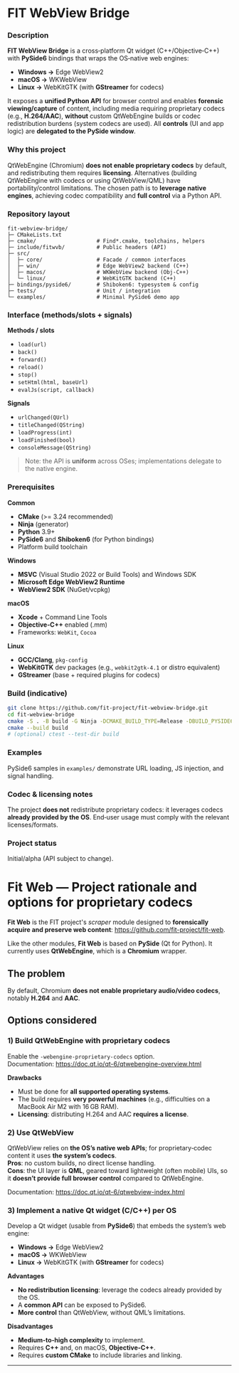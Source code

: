 # FIT WebView Bridge

### Description

**FIT WebView Bridge** is a cross‑platform Qt widget (C++/Objective‑C++) with **PySide6** bindings that wraps the OS‑native web engines:
- **Windows →** Edge WebView2
- **macOS →** WKWebView
- **Linux →** WebKitGTK (with **GStreamer** for codecs)

It exposes a **unified Python API** for browser control and enables **forensic viewing/capture** of content, including media requiring proprietary codecs (e.g., **H.264/AAC**), **without** custom QtWebEngine builds or codec redistribution burdens (system codecs are used). All **controls** (UI and app logic) are **delegated to the PySide window**.


### Why this project
QtWebEngine (Chromium) **does not enable proprietary codecs** by default, and redistributing them requires **licensing**. Alternatives (building QtWebEngine with codecs or using QtWebView/QML) have portability/control limitations. The chosen path is to **leverage native engines**, achieving codec compatibility and **full control** via a Python API.

### Repository layout
```
fit-webview-bridge/
├─ CMakeLists.txt
├─ cmake/                   # Find*.cmake, toolchains, helpers
├─ include/fitwvb/          # Public headers (API)
├─ src/
│  ├─ core/                 # Facade / common interfaces
│  ├─ win/                  # Edge WebView2 backend (C++)
│  ├─ macos/                # WKWebView backend (Obj-C++)
│  └─ linux/                # WebKitGTK backend (C++)
├─ bindings/pyside6/        # Shiboken6: typesystem & config
├─ tests/                   # Unit / integration
└─ examples/                # Minimal PySide6 demo app
```

### Interface (methods/slots + signals)
**Methods / slots**
- `load(url)`
- `back()`
- `forward()`
- `reload()`
- `stop()`
- `setHtml(html, baseUrl)`
- `evalJs(script, callback)`

**Signals**
- `urlChanged(QUrl)`
- `titleChanged(QString)`
- `loadProgress(int)`
- `loadFinished(bool)`
- `consoleMessage(QString)`

> Note: the API is **uniform** across OSes; implementations delegate to the native engine.

### Prerequisites
**Common**
- **CMake** (>= 3.24 recommended)
- **Ninja** (generator)
- **Python** 3.9+
- **PySide6** and **Shiboken6** (for Python bindings)
- Platform build toolchain

**Windows**
- **MSVC** (Visual Studio 2022 or Build Tools) and Windows SDK
- **Microsoft Edge WebView2 Runtime**
- **WebView2 SDK** (NuGet/vcpkg)

**macOS**
- **Xcode** + Command Line Tools
- **Objective‑C++** enabled (.mm)
- Frameworks: `WebKit`, `Cocoa`

**Linux**
- **GCC/Clang**, `pkg-config`
- **WebKitGTK** dev packages (e.g., `webkit2gtk-4.1` or distro equivalent)
- **GStreamer** (base + required plugins for codecs)

### Build (indicative)
```bash
git clone https://github.com/fit-project/fit-webview-bridge.git
cd fit-webview-bridge
cmake -S . -B build -G Ninja -DCMAKE_BUILD_TYPE=Release -DBUILD_PYSIDE6_BINDINGS=ON
cmake --build build
# (optional) ctest --test-dir build
```

### Examples
PySide6 samples in `examples/` demonstrate URL loading, JS injection, and signal handling.

### Codec & licensing notes
The project **does not** redistribute proprietary codecs: it leverages codecs **already provided by the OS**. End‑user usage must comply with the relevant licenses/formats.

### Project status
Initial/alpha (API subject to change).

# Fit Web — Project rationale and options for proprietary codecs

**Fit Web** is the FIT project's *scraper* module designed to **forensically acquire and preserve web content**: <https://github.com/fit-project/fit-web>.

Like the other modules, **Fit Web** is based on **PySide** (Qt for Python). It currently uses **QtWebEngine**, which is a **Chromium** wrapper.

## The problem
By default, Chromium **does not enable proprietary audio/video codecs**, notably **H.264** and **AAC**.

## Options considered

### 1) Build QtWebEngine with proprietary codecs
Enable the `-webengine-proprietary-codecs` option.  
Documentation: <https://doc.qt.io/qt-6/qtwebengine-overview.html>

**Drawbacks**
- Must be done for **all supported operating systems**.
- The build requires **very powerful machines** (e.g., difficulties on a MacBook Air M2 with 16 GB RAM).
- **Licensing**: distributing H.264 and AAC **requires a license**.

### 2) Use QtWebView
QtWebView relies on **the OS’s native web APIs**; for proprietary‑codec content it uses **the system’s codecs**.  
**Pros**: no custom builds, no direct license handling.  
**Cons**: the UI layer is **QML**, geared toward lightweight (often mobile) UIs, so it **doesn’t provide full browser control** compared to QtWebEngine.

Documentation: <https://doc.qt.io/qt-6/qtwebview-index.html>

### 3) Implement a native Qt widget (C/C++) per OS
Develop a Qt widget (usable from **PySide6**) that embeds the system’s web engine:

- **Windows →** Edge WebView2
- **macOS →** WKWebView
- **Linux →** WebKitGTK (with **GStreamer** for codecs)

**Advantages**
- **No redistribution licensing**: leverage the codecs already provided by the OS.
- A **common API** can be exposed to PySide6.
- **More control** than QtWebView, without QML’s limitations.

**Disadvantages**
- **Medium‑to‑high complexity** to implement.
- Requires **C++** and, on macOS, **Objective‑C++**.
- Requires **custom CMake** to include libraries and linking.

---
